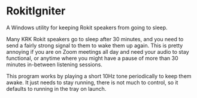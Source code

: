 # RokitIgniter
A Windows utility for keeping Rokit speakers from going to sleep.

Many KRK Rokit speakers go to sleep after 30 minutes, and you need to send a fairly strong signal to them to wake them up again. 
This is pretty annoying if you are on Zoom meetings all day and need your audio to stay functional, or anytime where you might have a pause of more than 30 minutes in-between listening sessions.

This program works by playing a short 10Hz tone periodically to keep them awake. It just needs to stay running, there is not much to control,
so it defaults to running in the tray on launch.
